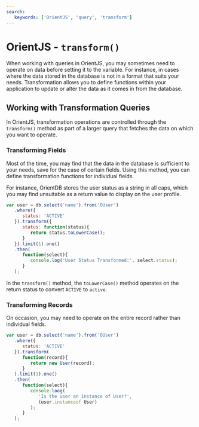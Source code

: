 ```yaml
---
search:
   keywords: ['OrientJS', 'query', 'transform']
---
```


# OrientJS - `transform()`

When working with queries in OrientJS, you may sometimes need to operate on data before setting it to the variable.  For instance, in cases where the data stored in the database is not in a format that suits your needs.  Transformation allows you to define functions within your application to update or alter the data as it comes in from the database.


## Working with Transformation Queries

In OrientJS, transformation operations are controlled through the `transform()` method as part of a larger query that fetches the data on which you want to operate.


### Transforming Fields

Most of the time, you may find that the data in the database is sufficient to your needs, save for the case of certain fields.  Using this method, you can define transformation functions for individual fields.

For instance, OrientDB stores the user status as a string in all caps, which you may find unsuitable as a return value to display on the user profile.

```js
var user = db.select('name').from('OUser')
   .where({
      status: 'ACTIVE'
   }).transform({
      status: function(status){
         return status.toLowerCase();
      }
   }).limit(1).one()
   .then(
      function(select){
         console.log('User Status Transformed:', select.status);
      }
   );
```

In the `transform()` method, the `toLowerCase()` method operates on the return status to convert `ACTIVE` to `active`.


### Transforming Records

On occasion, you may need to operate on the entire record rather than individual fields.

```js
var user = db.select('name').from('OUser')
   .where({
      status: 'ACTIVE'
   }).transform(
      function(record){
         return new User(record);
      }
   ).limit(1).one()
   .then(
      function(select){
         console.loog(
            'Is the user an instance of User?',
            (user.instanceof User)
         );
      }
   );
```

